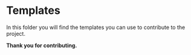 # Templates

<p>

In this folder you will find the templates you can use to contribute to the project.
<br/>

<b>Thank you for contributing.</b>

</p>
